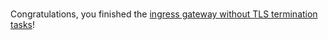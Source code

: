 <br>

Congratulations, you finished the [ingress gateway without TLS termination tasks](https://istio.io/latest/docs/tasks/traffic-management/ingress/ingress-sni-passthrough/)!
